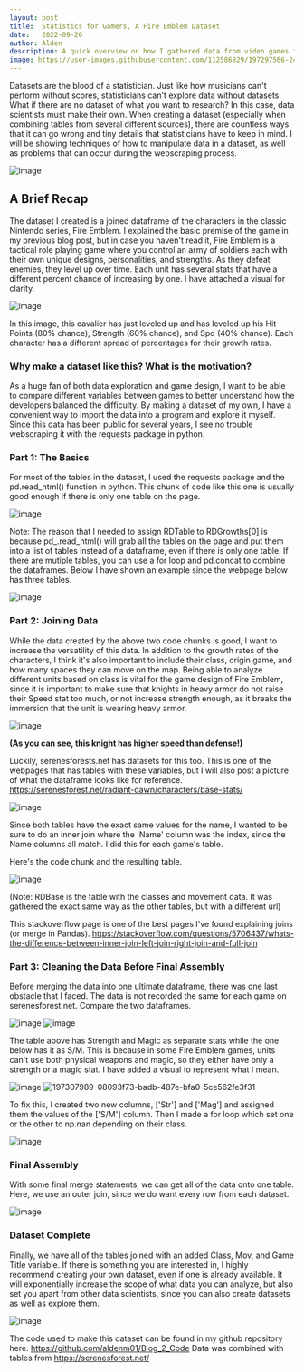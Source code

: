 ```yaml
---
layout: post
title:  Statistics for Gamers, A Fire Emblem Dataset
date:   2022-09-26
author: Alden
description: A quick overview on how I gathered data from video games for game design research
image: https://user-images.githubusercontent.com/112586829/197297566-24c3e4f4-a966-43b8-8207-bd3b93b6736a.png
---
```


Datasets are the blood of a statistician.  Just like how musicians can't perform without scores, statisticians can't explore data without datasets.  What if there are no dataset of what you want to research?  In this case, data scientists must make their own.  When creating a dataset (especially when combining tables from several different sources), there are countless ways that it can go wrong and tiny details that statisticians have to keep in mind.  I will be showing techniques of how to manipulate data in a dataset, as well as problems that can occur during the webscraping process.  

![image](https://user-images.githubusercontent.com/112586829/197303980-1f9c257e-ae22-4ada-9996-f492c8ce74d2.png)

## A Brief Recap

The dataset I created is a joined dataframe of the characters in the classic Nintendo series, Fire Emblem.  I explained the basic premise of the game in my previous blog post, but in case you haven't read it, Fire Emblem is a tactical role playing game where you control an army of soldiers each with their own unique designs, personalities, and strengths.  As they defeat enemies, they level up over time.  Each unit has several stats that have a different percent chance of increasing by one.  I have attached a visual for clarity.  

![image](https://user-images.githubusercontent.com/112586829/197303006-1a749c1b-b131-4269-b7f5-af2a79414152.png)

In this image, this cavalier has just leveled up and has leveled up his Hit Points (80% chance), Strength (60% chance), and Spd (40% chance).  Each character has a different spread of percentages for their growth rates.

### Why make a dataset like this?  What is the motivation?

As a huge fan of both data exploration and game design, I want to be able to compare different variables between games to better understand how the developers balanced the difficulty.  By making a dataset of my own, I have a convenient way to import the data into a program and explore it myself.  Since this data has been public for several years, I see no trouble webscraping it with the requests package in python.

### Part 1: The Basics

For most of the tables in the dataset, I used the requests package and the pd.read_html() function in python. This chunk of code like this one is usually good enough if there is only one table on the page.

![image](https://user-images.githubusercontent.com/112586829/197304812-9a76c504-efb7-4d1f-93a0-e754405398b2.png)

Note: The reason that I needed to assign RDTable to RDGrowths[0] is because pd_.read_html() will grab all the tables on the page and put them into a list of tables instead of a dataframe, even if there is only one table.  If there are mutiple tables, you can use a for loop and pd.concat to combine the dataframes.  Below I have shown an example since the webpage below has three tables.

![image](https://user-images.githubusercontent.com/112586829/197308439-6749bf51-2001-4a78-8c76-774e50dd6cd1.png)

### Part 2: Joining Data

While the data created by the above two code chunks is good, I want to increase the versatility of this data.  In addition to the growth rates of the characters, I think it's also important to include their class, origin game, and how many spaces they can move on the map.  Being able to analyze different units based on class is vital for the game design of Fire Emblem, since it is important to make sure that knights in heavy armor do not raise their Speed stat too much, or not increase strength enough, as it breaks the immersion that the unit is wearing heavy armor.

![image](https://user-images.githubusercontent.com/112586829/197306197-13cc3c4f-78f0-45b2-97e7-6a864a155a5b.png)

**(As you can see, this knight has higher speed than defense!)**

Luckily, serenesforests.net has datasets for this too.  This is one of the webpages that has tables with these variables, but I will also post a picture of what the dataframe looks like for reference.  https://serenesforest.net/radiant-dawn/characters/base-stats/

![image](https://user-images.githubusercontent.com/112586829/197306425-ff355bb4-efae-42e6-9fc1-3c96a0a829c0.png)

Since both tables have the exact same values for the name, I wanted to be sure to do an inner join where the 'Name' column was the index, since the Name columns all match.  I did this for each game's table.

Here's the code chunk and the resulting table.

![image](https://user-images.githubusercontent.com/112586829/197306911-e7ef46bc-aab7-4d18-b5ea-60a5e368f5c5.png)

(Note: RDBase is the table with the classes and movement data.  It was gathered the exact same way as the other tables, but with a different url)

This stackoverflow page is one of the best pages I've found explaining joins (or merge in Pandas).
https://stackoverflow.com/questions/5706437/whats-the-difference-between-inner-join-left-join-right-join-and-full-join

### Part 3: Cleaning the Data Before Final Assembly

Before merging the data into one ultimate dataframe, there was one last obstacle that I faced.  The data is not recorded the same for each game on serenesforest.net.  Compare the two dataframes.


![image](https://user-images.githubusercontent.com/112586829/197307385-282da390-678b-4d07-a89a-eb470e112b30.png)
![image](https://user-images.githubusercontent.com/112586829/197308625-19a2bb0c-17f3-41da-93b0-0837aea8b1d3.png)


The table above has Strength and Magic as separate stats while the one below has it as S/M.  This is because in some Fire Emblem games, units can't use both physical weapons and magic, so they either have only a strength or a magic stat.  I have added a visual to represent what I mean.


![image](https://user-images.githubusercontent.com/112586829/197307897-42a33a10-bbff-44be-be78-8370a3ef5a7c.png)
![197307989-08093f73-badb-487e-bfa0-5ce562fe3f31](https://user-images.githubusercontent.com/112586829/197308528-bdc9cdf5-f9b6-4751-969e-1fe5aeac3dc4.png)


To fix this, I created two new columns, ['Str'] and ['Mag'] and assigned them the values of the ['S/M'] column.  Then I made a for loop which set one or the other to np.nan depending on their class.  

![image](https://user-images.githubusercontent.com/112586829/197308162-b43a7e82-259a-44b5-89d4-5cf012d0bbd6.png)


### Final Assembly

With some final merge statements, we can get all of the data onto one table.  Here, we use an outer join, since we do want every row from each dataset.  

![image](https://user-images.githubusercontent.com/112586829/197308242-85f1d647-fa6e-444d-890d-fb07e4c2365e.png)

### Dataset Complete

Finally, we have all of the tables joined with an added Class, Mov, and Game Title variable.  If there is something you are interested in, I highly recommend creating your own dataset, even if one is already available.  It will exponentially increase the scope of what data you can analyze, but also set you apart from other data scientists, since you can also create datasets as well as explore them.

![image](https://user-images.githubusercontent.com/112586829/197309710-68d4f92c-f0e1-44c6-a98a-ee26dd1391a1.png)

The code used to make this dataset can be found in my github repository here.
https://github.com/aldenm01/Blog_2_Code
Data was combined with tables from https://serenesforest.net/
